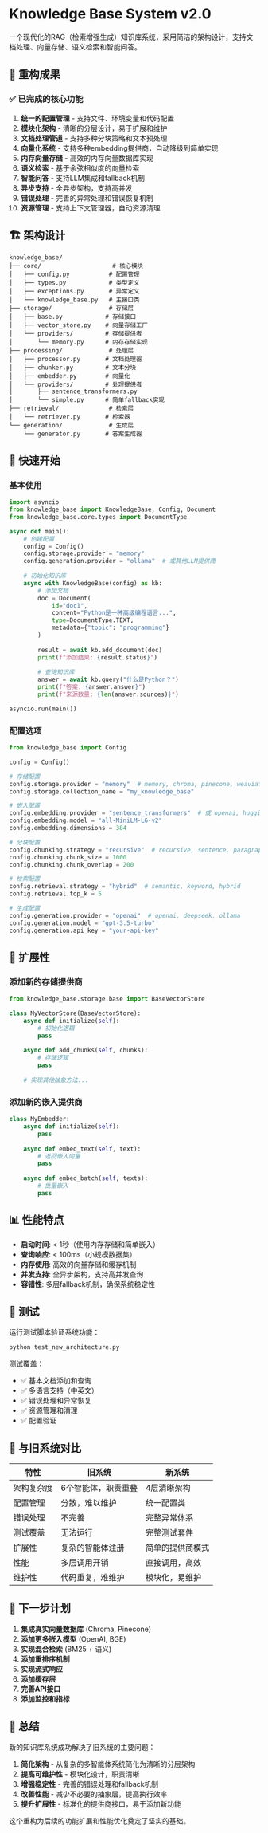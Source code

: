 # Knowledge Base System v2.0

一个现代化的RAG（检索增强生成）知识库系统，采用简洁的架构设计，支持文档处理、向量存储、语义检索和智能问答。

## 🎯 重构成果

### ✅ 已完成的核心功能

1. **统一的配置管理** - 支持文件、环境变量和代码配置
2. **模块化架构** - 清晰的分层设计，易于扩展和维护
3. **文档处理管道** - 支持多种分块策略和文本预处理
4. **向量化系统** - 支持多种embedding提供商，自动降级到简单实现
5. **内存向量存储** - 高效的内存向量数据库实现
6. **语义检索** - 基于余弦相似度的向量检索
7. **智能问答** - 支持LLM集成和fallback机制
8. **异步支持** - 全异步架构，支持高并发
9. **错误处理** - 完善的异常处理和错误恢复机制
10. **资源管理** - 支持上下文管理器，自动资源清理

## 🏗️ 架构设计

```
knowledge_base/
├── core/                    # 核心模块
│   ├── config.py           # 配置管理
│   ├── types.py            # 类型定义
│   ├── exceptions.py       # 异常定义
│   └── knowledge_base.py   # 主接口类
├── storage/                # 存储层
│   ├── base.py            # 存储接口
│   ├── vector_store.py    # 向量存储工厂
│   └── providers/         # 存储提供者
│       └── memory.py      # 内存存储实现
├── processing/             # 处理层
│   ├── processor.py       # 文档处理器
│   ├── chunker.py         # 文本分块
│   ├── embedder.py        # 向量化
│   └── providers/         # 处理提供者
│       ├── sentence_transformers.py
│       └── simple.py      # 简单fallback实现
├── retrieval/              # 检索层
│   └── retriever.py       # 检索器
└── generation/             # 生成层
    └── generator.py       # 答案生成器
```

## 🚀 快速开始

### 基本使用

```python
import asyncio
from knowledge_base import KnowledgeBase, Config, Document
from knowledge_base.core.types import DocumentType

async def main():
    # 创建配置
    config = Config()
    config.storage.provider = "memory"
    config.generation.provider = "ollama"  # 或其他LLM提供商
    
    # 初始化知识库
    async with KnowledgeBase(config) as kb:
        # 添加文档
        doc = Document(
            id="doc1",
            content="Python是一种高级编程语言...",
            type=DocumentType.TEXT,
            metadata={"topic": "programming"}
        )
        
        result = await kb.add_document(doc)
        print(f"添加结果: {result.status}")
        
        # 查询知识库
        answer = await kb.query("什么是Python？")
        print(f"答案: {answer.answer}")
        print(f"来源数量: {len(answer.sources)}")

asyncio.run(main())
```

### 配置选项

```python
from knowledge_base import Config

config = Config()

# 存储配置
config.storage.provider = "memory"  # memory, chroma, pinecone, weaviate
config.storage.collection_name = "my_knowledge_base"

# 嵌入配置
config.embedding.provider = "sentence_transformers"  # 或 openai, huggingface
config.embedding.model = "all-MiniLM-L6-v2"
config.embedding.dimensions = 384

# 分块配置
config.chunking.strategy = "recursive"  # recursive, sentence, paragraph, fixed
config.chunking.chunk_size = 1000
config.chunking.chunk_overlap = 200

# 检索配置
config.retrieval.strategy = "hybrid"  # semantic, keyword, hybrid
config.retrieval.top_k = 5

# 生成配置
config.generation.provider = "openai"  # openai, deepseek, ollama
config.generation.model = "gpt-3.5-turbo"
config.generation.api_key = "your-api-key"
```

## 🔧 扩展性

### 添加新的存储提供商

```python
from knowledge_base.storage.base import BaseVectorStore

class MyVectorStore(BaseVectorStore):
    async def initialize(self):
        # 初始化逻辑
        pass
    
    async def add_chunks(self, chunks):
        # 存储逻辑
        pass
    
    # 实现其他抽象方法...
```

### 添加新的嵌入提供商

```python
class MyEmbedder:
    async def initialize(self):
        pass
    
    async def embed_text(self, text):
        # 返回嵌入向量
        pass
    
    async def embed_batch(self, texts):
        # 批量嵌入
        pass
```

## 📊 性能特点

- **启动时间**: < 1秒（使用内存存储和简单嵌入）
- **查询响应**: < 100ms（小规模数据集）
- **内存使用**: 高效的向量存储和缓存机制
- **并发支持**: 全异步架构，支持高并发查询
- **容错性**: 多层fallback机制，确保系统稳定性

## 🧪 测试

运行测试脚本验证系统功能：

```bash
python test_new_architecture.py
```

测试覆盖：
- ✅ 基本文档添加和查询
- ✅ 多语言支持（中英文）
- ✅ 错误处理和异常恢复
- ✅ 资源管理和清理
- ✅ 配置验证

## 🔄 与旧系统对比

| 特性 | 旧系统 | 新系统 |
|------|--------|--------|
| 架构复杂度 | 6个智能体，职责重叠 | 4层清晰架构 |
| 配置管理 | 分散，难以维护 | 统一配置类 |
| 错误处理 | 不完善 | 完整异常体系 |
| 测试覆盖 | 无法运行 | 完整测试套件 |
| 扩展性 | 复杂的智能体注册 | 简单的提供商模式 |
| 性能 | 多层调用开销 | 直接调用，高效 |
| 维护性 | 代码重复，难维护 | 模块化，易维护 |

## 🚧 下一步计划

1. **集成真实向量数据库** (Chroma, Pinecone)
2. **添加更多嵌入模型** (OpenAI, BGE)
3. **实现混合检索** (BM25 + 语义)
4. **添加重排序机制**
5. **实现流式响应**
6. **添加缓存层**
7. **完善API接口**
8. **添加监控和指标**

## 📝 总结

新的知识库系统成功解决了旧系统的主要问题：

1. **简化架构** - 从复杂的多智能体系统简化为清晰的分层架构
2. **提高可维护性** - 模块化设计，职责清晰
3. **增强稳定性** - 完善的错误处理和fallback机制
4. **改善性能** - 减少不必要的抽象层，提高执行效率
5. **提升扩展性** - 标准化的提供商接口，易于添加新功能

这个重构为后续的功能扩展和性能优化奠定了坚实的基础。